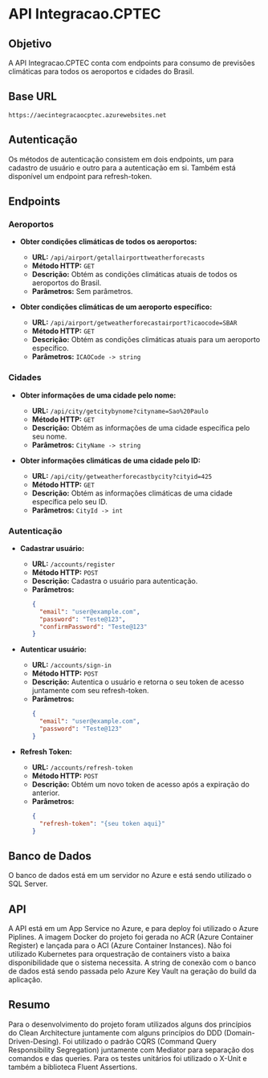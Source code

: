 # API Integracao.CPTEC

## Objetivo

A API Integracao.CPTEC conta com endpoints para consumo de previsões climáticas para todos os aeroportos e cidades do Brasil.

## Base URL

```
https://aecintegracaocptec.azurewebsites.net
```

## Autenticação

Os métodos de autenticação consistem em dois endpoints, um para cadastro de usuário e outro para a autenticação em si. Também está disponível um endpoint para refresh-token.

## Endpoints

### Aeroportos

- **Obter condições climáticas de todos os aeroportos:**
  - **URL:** `/api/airport/getallairporttweatherforecasts`
  - **Método HTTP:** `GET`
  - **Descrição:** Obtém as condições climáticas atuais de todos os aeroportos do Brasil.
  - **Parâmetros:** Sem parâmetros.

- **Obter condições climáticas de um aeroporto específico:**
  - **URL:** `/api/airport/getweatherforecastairport?icaocode=SBAR`
  - **Método HTTP:** `GET`
  - **Descrição:** Obtém as condições climáticas atuais para um aeroporto específico.
  - **Parâmetros:** `ICAOCode -> string`

### Cidades

- **Obter informações de uma cidade pelo nome:**
  - **URL:** `/api/city/getcitybynome?cityname=Sao%20Paulo`
  - **Método HTTP:** `GET`
  - **Descrição:** Obtém as informações de uma cidade específica pelo seu nome.
  - **Parâmetros:** `CityName -> string`

- **Obter informações climáticas de uma cidade pelo ID:**
  - **URL:** `/api/city/getweatherforecastbycity?cityid=425`
  - **Método HTTP:** `GET`
  - **Descrição:** Obtém as informações climáticas de uma cidade específica pelo seu ID.
  - **Parâmetros:** `CityId -> int`

### Autenticação

- **Cadastrar usuário:**
  - **URL:** `/accounts/register`
  - **Método HTTP:** `POST`
  - **Descrição:** Cadastra o usuário para autenticação.
  - **Parâmetros:**
    ```json
    {
      "email": "user@example.com",
      "password": "Teste@123",
      "confirmPassword": "Teste@123"
    }
    ```

- **Autenticar usuário:**
  - **URL:** `/accounts/sign-in`
  - **Método HTTP:** `POST`
  - **Descrição:** Autentica o usuário e retorna o seu token de acesso juntamente com seu refresh-token.
  - **Parâmetros:**
    ```json
    {
      "email": "user@example.com",
      "password": "Teste@123"
    }
    ```

- **Refresh Token:**
  - **URL:** `/accounts/refresh-token`
  - **Método HTTP:** `POST`
  - **Descrição:** Obtém um novo token de acesso após a expiração do anterior.
  - **Parâmetros:**
    ```json
    {
      "refresh-token": "{seu token aqui}"
    }
    ```

## Banco de Dados

O banco de dados está em um servidor no Azure e está sendo utilizado o SQL Server.

## API

A API está em um App Service no Azure, e para deploy foi utilizado o Azure Piplines. A imagem Docker do projeto foi gerada no ACR (Azure Container Register) e lançada para o ACI (Azure Container Instances). Não foi utilizado Kubernetes para orquestração de containers visto a baixa disponibilidade que o sistema necessita. A string de conexão com o banco de dados está sendo passada pelo Azure Key Vault na geração do build da aplicação.

## Resumo

Para o desenvolvimento do projeto foram utilizados alguns dos princípios do Clean Architecture juntamente com alguns princípios do DDD (Domain-Driven-Desing). Foi utilizado o padrão CQRS (Command Query Responsibility Segregation) juntamente com Mediator para separação dos comandos e das queries. Para os testes unitários foi utilizado o X-Unit e também a biblioteca Fluent Assertions.
